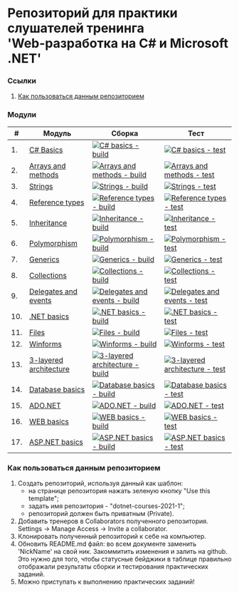 # Репозиторий для практики слушателей тренинга<br/>'Web-разработка на C# и Microsoft .NET'

### Ссылки
1. [Как пользоваться данным репозиторием](#howtouse)

### Модули
|#|Модуль | Сборка | Тест|
---|---|---|---
|1.|[C# Basics][task01]|[![C# basics - build](https://github.com/Elrioviel/dotnet-courses-2021-1/workflows/C%23%20basics%20-%20build/badge.svg)][c-sharp-basics-build] | [![C# basics - test](https://github.com/Elrioviel/dotnet-courses-2021-1/workflows/C%23%20basics%20-%20test/badge.svg)][c-sharp-basics-test]|
|2.|[Arrays and methods][task02]|[![Arrays and methods - build](https://github.com/Elrioviel/dotnet-courses-2021-1/workflows/Arrays%20and%20methods%20-%20build/badge.svg)][arrays-and-methods-build]|[![Arrays and methods - test](https://github.com/Elrioviel/dotnet-courses-2021-1/workflows/Arrays%20and%20methods%20-%20test/badge.svg)][arrays-and-methods-test]|
|3.|[Strings][task03]|[![Strings - build](https://github.com/Elrioviel/dotnet-courses-2021-1/workflows/Strings%20-%20build/badge.svg)][strings-build]|[![Strings - test](https://github.com/Elrioviel/dotnet-courses-2021-1/workflows/Strings%20-%20test/badge.svg)][strings-test]|
|4.|[Reference types][task04]|[![Reference types - build](https://github.com/Elrioviel/dotnet-courses-2021-1/workflows/Reference%20types%20-%20build/badge.svg)][reference-types-build]|[![Reference types - test](https://github.com/Elrioviel/dotnet-courses-2021-1/workflows/Reference%20types%20-%20test/badge.svg)][reference-types-test]|
|5.|[Inheritance][task05]|[![Inheritance - build](https://github.com/Elrioviel/dotnet-courses-2021-1/workflows/Inheritance%20-%20build/badge.svg)][inheritance-build]|[![Inheritance - test](https://github.com/Elrioviel/dotnet-courses-2021-1/workflows/Inheritance%20-%20test/badge.svg)][inheritance-test]|
|6.|[Polymorphism][task06]|[![Polymorphism - build](https://github.com/Elrioviel/dotnet-courses-2021-1/workflows/Polymorphism%20-%20build/badge.svg)][polymorphism-build]|[![Polymorphism - test](https://github.com/Elrioviel/dotnet-courses-2021-1/workflows/Polymorphism%20-%20test/badge.svg)][polymorphism-test]|
|7.|[Generics][task07]|[![Generics - build](https://github.com/Elrioviel/dotnet-courses-2021-1/workflows/Generics%20-%20build/badge.svg)][generics-build]|[![Generics - test](https://github.com/Elrioviel/dotnet-courses-2021-1/workflows/Generics%20-%20test/badge.svg)][generics-test]|
|8.|[Collections][task08]|[![Collections - build](https://github.com/Elrioviel/dotnet-courses-2021-1/workflows/Collections%20-%20build/badge.svg)][collections-build]|[![Collections - test](https://github.com/Elrioviel/dotnet-courses-2021-1/workflows/Collections%20-%20test/badge.svg)][collections-test]|
|9.|[Delegates and events][task09]|[![Delegates and events - build](https://github.com/Elrioviel/dotnet-courses-2021-1/workflows/Delegates%20and%20events%20-%20build/badge.svg)][delegates-and-events-build]|[![Delegates and events - test](https://github.com/Elrioviel/dotnet-courses-2021-1/workflows/Delegates%20and%20events%20-%20test/badge.svg)][delegates-and-events-test]|
|10.|[.NET basics][task10]|[![.NET basics - build](https://github.com/Elrioviel/dotnet-courses-2021-1/workflows/.NET%20basics%20-%20build/badge.svg)][dotnet-basics-build]|[![.NET basics - test](https://github.com/Elrioviel/dotnet-courses-2021-1/workflows/.NET%20basics%20-%20test/badge.svg)][dotnet-basics-test]|
|11.|[Files][task11]|[![Files - build](https://github.com/Elrioviel/dotnet-courses-2021-1/workflows/Files%20-%20build/badge.svg)][files-build]|[![Files - test](https://github.com/Elrioviel/dotnet-courses-2021-1/workflows/Files%20-%20test/badge.svg)][files-test]|
|12.|[Winforms][task12]|[![Winforms - build](https://github.com/Elrioviel/dotnet-courses-2021-1/workflows/Winforms%20-%20build/badge.svg)][winforms-build]|[![Winforms - test](https://github.com/Elrioviel/dotnet-courses-2021-1/workflows/Winforms%20-%20test/badge.svg)][winforms-test]|
|13.|[3-layered architecture][task13]|[![3-layered architecture - build](https://github.com/Elrioviel/dotnet-courses-2021-1/workflows/3-layered%20architecture%20-%20build/badge.svg)][3-layered-architecture-build]|[![3-layered architecture - test](https://github.com/Elrioviel/dotnet-courses-2021-1/workflows/3-layered%20architecture%20-%20test/badge.svg)][3-layered-architecture-test]|
|14.|[Database basics][task14]|[![Database basics - build](https://github.com/Elrioviel/dotnet-courses-2021-1/workflows/Database%20basics%20-%20build/badge.svg)][database-basics-build]|[![Database basics - test](https://github.com/Elrioviel/dotnet-courses-2021-1/workflows/Database%20basics%20-%20test/badge.svg)][database-basics-test]|
|15.|[ADO.NET][task15]|[![ADO.NET - build](https://github.com/Elrioviel/dotnet-courses-2021-1/workflows/ADO.NET%20-%20build/badge.svg)][ado-net-build]|[![ADO.NET - test](https://github.com/Elrioviel/dotnet-courses-2021-1/workflows/ADO.NET%20-%20test/badge.svg)][ado-net-test]|
|16.|[WEB basics][task16]|[![WEB basics - build](https://github.com/Elrioviel/dotnet-courses-2021-1/workflows/WEB%20basics%20-%20build/badge.svg)][web-basics-build]|[![WEB basics - test](https://github.com/Elrioviel/dotnet-courses-2021-1/workflows/WEB%20basics%20-%20test/badge.svg)][web-basics-test]|
|17.|[ASP.NET basics][task17]|[![ASP.NET basics - build](https://github.com/Elrioviel/dotnet-courses-2021-1/workflows/ASP.NET%20basics%20-%20build/badge.svg)][asp-net-basics-build]|[![ASP.NET basics - test](https://github.com/Elrioviel/dotnet-courses-2021-1/workflows/ASP.NET%20basics%20-%20test/badge.svg)][asp-net-basics-test]|

### <a name="howtouse"></a>Как пользоваться данным репозиторием
1. Создать репозиторий, используя данный как шаблон:
    - на странице репозитория нажать зеленую кнопку "Use this template";
    - задать имя репозитория - "dotnet-courses-2021-1";
    - репозиторий должен быть приватным (Private).
2. Добавить тренеров в Collaborators полученного репозитория.
Settings -> Manage Access -> Invite a collaborator.
3. Клонировать полученный репозиторий к себе на компьютер.
4. Обновить README.md файл: во всем документе заменить 'NickName' на свой ник. Закоммитить изменения и залить на github. Это нужно для того, чтобы статусные бейджики в таблице правильно отображали результаты сборки и тестирования практических заданий.
5. Можно приступать к выполнению практических заданий!

[c-sharp-basics-build]: https://github.com/Elrioviel/dotnet-courses-2021-1/actions?query=workflow%3A%22C%23+Basics+-+build%22
[c-sharp-basics-test]: https://github.com/Elrioviel/dotnet-courses-2021-1/actions?query=workflow%3A%22C%23+Basics+-+test%22

[arrays-and-methods-build]: https://github.com/Elrioviel/dotnet-courses-2021-1/actions?query=workflow%3A%22Arrays+and+methods+-+build%22
[arrays-and-methods-test]: https://github.com/Elrioviel/dotnet-courses-2021-1/actions?query=workflow%3A%22Arrays+and+methods+-+test%22

[strings-build]: https://github.com/Elrioviel/dotnet-courses-2021-1/actions?query=workflow%3A%22Strings+-+build%22
[strings-test]: https://github.com/Elrioviel/dotnet-courses-2021-1/actions?query=workflow%3A%22Strings+-+test%22

[reference-types-build]: https://github.com/Elrioviel/dotnet-courses-2021-1/actions?query=workflow%3A%22Reference+types+-+build%22
[reference-types-test]: https://github.com/Elrioviel/dotnet-courses-2021-1/actions?query=workflow%3A%22Reference+types+-+test%22

[inheritance-build]: https://github.com/Elrioviel/dotnet-courses-2021-1/actions?query=workflow%3A%22Inheritance+-+build%22
[inheritance-test]: https://github.com/Elrioviel/dotnet-courses-2021-1/actions?query=workflow%3A%22Inheritance+-+test%22

[polymorphism-build]: https://github.com/Elrioviel/dotnet-courses-2021-1/actions?query=workflow%3A%22Polymorphism+-+build%22
[polymorphism-test]: https://github.com/Elrioviel/dotnet-courses-2021-1/actions?query=workflow%3A%22Polymorphism+-+test%22

[generics-build]: https://github.com/Elrioviel/dotnet-courses-2021-1/actions?query=workflow%3A%22Generics+-+build%22
[generics-test]: https://github.com/Elrioviel/dotnet-courses-2021-1/actions?query=workflow%3A%22Generics+-+test%22

[collections-build]: https://github.com/Elrioviel/dotnet-courses-2021-1/actions?query=workflow%3A%22Collections+-+build%22
[collections-test]: https://github.com/Elrioviel/dotnet-courses-2021-1/actions?query=workflow%3A%22Collections+-+test%22

[delegates-and-events-build]: https://github.com/Elrioviel/dotnet-courses-2021-1/actions?query=workflow%3A%22Delegates+and+events+-+build%22
[delegates-and-events-test]: https://github.com/Elrioviel/dotnet-courses-2021-1/actions?query=workflow%3A%22Delegates+and+events+-+test%22

[dotnet-basics-build]: https://github.com/Elrioviel/dotnet-courses-2021-1/actions?query=workflow%3A%22.NET+basics+-+build%22
[dotnet-basics-test]: https://github.com/Elrioviel/dotnet-courses-2021-1/actions?query=workflow%3A%22.NET+basics+-+test%22

[files-build]: https://github.com/Elrioviel/dotnet-courses-2021-1/actions?query=workflow%3A%22Files+-+build%22
[files-test]: https://github.com/Elrioviel/dotnet-courses-2021-1/actions?query=workflow%3A%22Files+-+test%22

[winforms-build]: https://github.com/Elrioviel/dotnet-courses-2021-1/actions?query=workflow%3A%22Winforms+-+build%22
[winforms-test]: https://github.com/Elrioviel/dotnet-courses-2021-1/actions?query=workflow%3A%22Winforms+-+test%22

[3-layered-architecture-build]: https://github.com/Elrioviel/dotnet-courses-2021-1/actions?query=workflow%3A%223-layered+architecture+-+build%22
[3-layered-architecture-test]: https://github.com/Elrioviel/dotnet-courses-2021-1/actions?query=workflow%3A%223-layered+architecture+-+test%22

[database-basics-build]: https://github.com/Elrioviel/dotnet-courses-2021-1/actions?query=workflow%3A%22Database+basics+-+build%22
[database-basics-test]: https://github.com/Elrioviel/dotnet-courses-2021-1/actions?query=workflow%3A%22Database+basics+-+test%22

[ado-net-build]: https://github.com/Elrioviel/dotnet-courses-2021-1/actions?query=workflow%3A%22ADO.NET+-+build%22
[ado-net-test]: https://github.com/Elrioviel/dotnet-courses-2021-1/actions?query=workflow%3A%22ADO.NET+-+test%22

[web-basics-build]: https://github.com/Elrioviel/dotnet-courses-2021-1/actions?query=workflow%3A%22WEB+basics+-+build%22
[web-basics-test]: https://github.com/Elrioviel/dotnet-courses-2021-1/actions?query=workflow%3A%22WEB+basics+-+test%22

[asp-net-basics-build]: https://github.com/Elrioviel/dotnet-courses-2021-1/actions?query=workflow%3A%22ASP.NET+basics+-+build%22
[asp-net-basics-test]: https://github.com/Elrioviel/dotnet-courses-2021-1/actions?query=workflow%3A%22ASP.NET+basics+-+test%22



[task01]: https://github.com/zhervit/net-courses-external/blob/master/HomeWork/task-01.md
[task02]: https://github.com/zhervit/net-courses-external/blob/master/HomeWork/task-02.md
[task03]: https://github.com/zhervit/net-courses-external/blob/master/HomeWork/task-03.md
[task04]: https://github.com/zhervit/net-courses-external/blob/master/HomeWork/task-04.md
[task05]: https://github.com/zhervit/net-courses-external/blob/master/HomeWork/task-05.md
[task06]: https://github.com/zhervit/net-courses-external/blob/master/HomeWork/task-06.md
[task07]: https://github.com/zhervit/net-courses-external/blob/master/HomeWork/task-07.md
[task08]: https://github.com/zhervit/net-courses-external/blob/master/HomeWork/task-08.md
[task09]: https://github.com/zhervit/net-courses-external/blob/master/HomeWork/task-09.md
[task10]: https://github.com/zhervit/net-courses-external/blob/master/HomeWork/task-10.md
[task11]: https://github.com/zhervit/net-courses-external/blob/master/HomeWork/task-11.md
[task12]: https://github.com/zhervit/net-courses-external/blob/master/HomeWork/task-12.md
[task13]: https://github.com/zhervit/net-courses-external/blob/master/HomeWork/task-13.md
[task14]: https://github.com/zhervit/net-courses-external/blob/master/HomeWork/task-14.md
[task15]: https://github.com/zhervit/net-courses-external/blob/master/HomeWork/task-15.md
[task16]: https://github.com/zhervit/net-courses-external/blob/master/HomeWork/task-16.md
[task17]: https://github.com/zhervit/net-courses-external/blob/master/HomeWork/task-17.md
